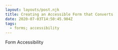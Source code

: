 ```yaml
---
layout: layouts/post.njk
title: Creating an Accessible Form that Converts
date: 2020-07-03T14:50:45.904Z
tags:
  - forms; accessibility
---
```

Form Accessibility
